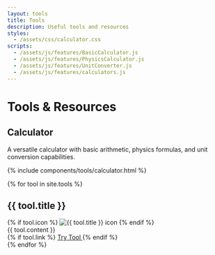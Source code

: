 ```yaml
---
layout: tools
title: Tools
description: Useful tools and resources
styles:
  - /assets/css/calculator.css
scripts:
  - /assets/js/features/BasicCalculator.js
  - /assets/js/features/PhysicsCalculator.js
  - /assets/js/features/UnitConverter.js
  - /assets/js/features/calculators.js
---
```


# Tools & Resources

<div class="tools-container">
  <div class="tool-card">
    <h2>Calculator</h2>
    <div class="tool-description">
      <p>A versatile calculator with basic arithmetic, physics formulas, and unit conversion capabilities.</p>
    </div>
    {% include components/tools/calculator.html %}
  </div>
</div>

{% for tool in site.tools %}
  <article class="tool-card">
    <h2>{{ tool.title }}</h2>
    {% if tool.icon %}
      <img src="{{ tool.icon | relative_url }}" alt="{{ tool.title }} icon" class="tool-icon">
    {% endif %}
    <div class="tool-description">
      {{ tool.content }}
    </div>
    {% if tool.link %}
      <a href="{{ tool.link }}" class="tool-link" target="_blank" rel="noopener noreferrer">
        Try Tool
      </a>
    {% endif %}
  </article>
{% endfor %}
